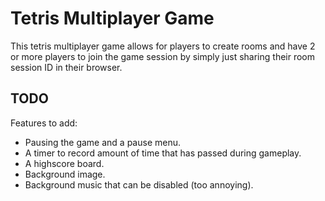 # Tetris Multiplayer Game

This tetris multiplayer game allows for players to create rooms and have 2 or more players to join the game session by simply just sharing their room session ID in their browser.

## TODO

Features to add:

-   Pausing the game and a pause menu.
-   A timer to record amount of time that has passed during gameplay.
-   A highscore board.
-   Background image.
-   Background music that can be disabled (too annoying).
